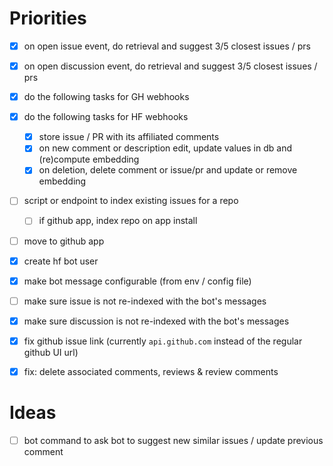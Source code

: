 # Priorities

- [x] on open issue event, do retrieval and suggest 3/5 closest issues / prs
- [x] on open discussion event, do retrieval and suggest 3/5 closest issues / prs

- [x] do the following tasks for GH webhooks
- [x] do the following tasks for HF webhooks
  - [x] store issue / PR with its affiliated comments
  - [x] on new comment or description edit, update values in db and (re)compute embedding
  - [x] on deletion, delete comment or issue/pr and update or remove embedding

- [ ] script or endpoint to index existing issues for a repo
  - [ ] if github app, index repo on app install

- [ ] move to github app
- [x] create hf bot user

- [x] make bot message configurable (from env / config file)

- [ ] make sure issue is not re-indexed with the bot's messages
- [x] make sure discussion is not re-indexed with the bot's messages

- [x] fix github issue link (currently `api.github.com` instead of the regular github UI url)

- [x] fix: delete associated comments, reviews & review comments

# Ideas

- [ ] bot command to ask bot to suggest new similar issues / update previous comment
